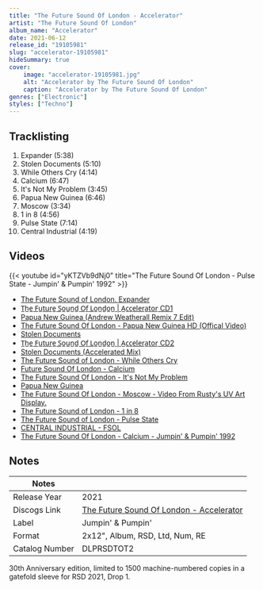 ```yaml
---
title: "The Future Sound Of London - Accelerator"
artist: "The Future Sound Of London"
album_name: "Accelerator"
date: 2021-06-12
release_id: "19105981"
slug: "accelerator-19105981"
hideSummary: true
cover:
    image: "accelerator-19105981.jpg"
    alt: "Accelerator by The Future Sound Of London"
    caption: "Accelerator by The Future Sound Of London"
genres: ["Electronic"]
styles: ["Techno"]
---
```


## Tracklisting
1. Expander (5:38)
2. Stolen Documents (5:10)
3. While Others Cry (4:14)
4. Calcium (6:47)
5. It's Not My Problem (3:45)
6. Papua New Guinea (6:46)
7. Moscow (3:34)
8. 1 in 8 (4:56)
9. Pulse State (7:14)
10. Central Industrial (4:19)

## Videos
{{< youtube id="yKTZVb9dNj0" title="The Future Sound Of London - Pulse State - Jumpin' & Pumpin' 1992" >}}
- [The Future Sound of London. Expander](https://www.youtube.com/watch?v=UEPGLQAoNFc)
- [T̲h̲e̲ ̲F̲u̲t̲u̲r̲e̲ ̲S̲o̲u̲n̲d̲ ̲O̲f̲ ̲L̲o̲n̲d̲o̲n̲ | A̲c̲c̲e̲l̲e̲r̲a̲t̲o̲r̲ CD1](https://www.youtube.com/watch?v=9PJhTBFN5GE)
- [Papua New Guinea (Andrew Weatherall Remix 7 Edit)](https://www.youtube.com/watch?v=7yGjN-pNy0s)
- [The Future Sound Of London - Papua New Guinea HD (Offical Video)](https://www.youtube.com/watch?v=wfWMv8Y1V5E)
- [Stolen Documents](https://www.youtube.com/watch?v=8pwHvkf2Cg8)
- [T̲h̲e̲ ̲F̲u̲t̲u̲r̲e̲ ̲S̲o̲u̲n̲d̲ ̲O̲f̲ ̲L̲o̲n̲d̲o̲n̲ | A̲c̲c̲e̲l̲e̲r̲a̲t̲o̲r̲ CD2](https://www.youtube.com/watch?v=fDVsuZ9kbNQ)
- [Stolen Documents (Accelerated Mix)](https://www.youtube.com/watch?v=xU6V_1Q114o)
- [The Future Sound of London - While Others Cry](https://www.youtube.com/watch?v=6i0LtFyV8KM)
- [Future Sound Of London - Calcium](https://www.youtube.com/watch?v=a4iyPMWOZkY)
- [The Future Sound Of London - It's Not My Problem](https://www.youtube.com/watch?v=y2n100-94Uc)
- [Papua New Guinea](https://www.youtube.com/watch?v=6QCXpHdW9ak)
- [The Future Sound Of London - Moscow - Video From Rusty's UV Art Display.](https://www.youtube.com/watch?v=_coOzPytQ9w)
- [The Future Sound of London - 1 in 8](https://www.youtube.com/watch?v=Zu9ak4tCas0)
- [The Future Sound of London - Pulse State](https://www.youtube.com/watch?v=F0RI8L6e7Y0)
- [CENTRAL INDUSTRIAL - FSOL](https://www.youtube.com/watch?v=cOYJ7-HaZSQ)
- [The Future Sound Of London - Calcium - Jumpin' & Pumpin' 1992](https://www.youtube.com/watch?v=-Mo8N_03mq4)


## Notes

| Notes          |             |
| ---------------| ----------- |
| Release Year   | 2021 |
| Discogs Link   | [The Future Sound Of London - Accelerator](https://www.discogs.com/release/19105981-The-Future-Sound-Of-London-Accelerator) |
| Label          | Jumpin' & Pumpin' |
| Format         | 2x12\", Album, RSD, Ltd, Num, RE |
| Catalog Number | DLPRSDTOT2 |

30th Anniversary edition, limited to 1500 machine-numbered copies in a gatefold sleeve for RSD 2021, Drop 1. 


